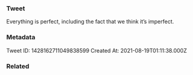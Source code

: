 ### Tweet
Everything is perfect, including the fact that we think it’s imperfect.

### Metadata
Tweet ID: 1428162711049838599
Created At: 2021-08-19T01:11:38.000Z

### Related

